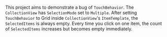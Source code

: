 ﻿This project aims to demonstrate a bug of `TouchBehavior`. The `CollectionView` has `SelectionMode` set to `Multiple`. 
After setting `TouchBehavior` to Grid inside `CollectionView`'s `ItemTemplate`, the `SelectedItems` is always empty.
Every time you click on one item, the count of `SelectedItems` increases but becomes empty immediately.